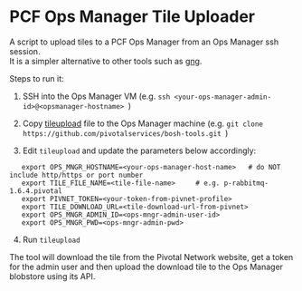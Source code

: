# PCF Ops Manager Tile Uploader

A script to upload tiles to a PCF Ops Manager from an Ops Manager ssh session.  
It is a simpler alternative to other tools such as [gng](https://github.com/mreider/gng).  

Steps to run it:

1. SSH into the Ops Manager VM (e.g. ```ssh <your-ops-manager-admin-id>@<opsmanager-hostname> ```)  

1. Copy [tileupload](https://raw.githubusercontent.com/pivotalservices/bosh-tools/master/tile-uploader/tileupload) file to the Ops Manager machine (e.g. ```git clone https://github.com/pivotalservices/bosh-tools.git ```)  

1. Edit ```tileupload``` and update the parameters below accordingly:  
```
   export OPS_MNGR_HOSTNAME=<your-ops-manager-host-name>   # do NOT include http/https or port number  
   export TILE_FILE_NAME=<tile-file-name>     # e.g. p-rabbitmq-1.6.4.pivotal  
   export PIVNET_TOKEN=<your-token-from-pivnet-profile>  
   export TILE_DOWNLOAD_URL=<tile-download-url-from-pivnet>  
   export OPS_MNGR_ADMIN_ID=<ops-mngr-admin-user-id>  
   export OPS_MNGR_PWD=<ops-mngr-admin-pwd>  
```
4. Run ```tileupload```

The tool will download the tile from the Pivotal Network website, get a token for the admin user and then upload the download tile to the Ops Manager blobstore using its API.
